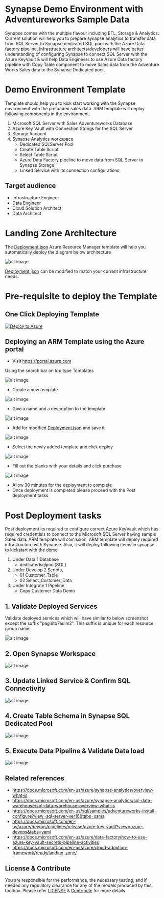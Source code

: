 # Synapse Demo Environment with Adventureworks Sample Data

Synapse comes with the multiple flavour including ETL, Storage & Analytics. Current solution will help you to prepare synapse analytics to transfer data from SQL Server to Synapse dedicated SQL pool with the Azure Data factory pipeline. Infrastructure architects/developers will have better understanding of configuring Synapse to connect SQL Server with the Azure KeyVault & will help Data Engineers to use Azure Data factory pipeline with Copy Table component to move Sales data from the Adventure Works Sales data to the Synapse Dedicated pool.  

# Demo Environment Template

Template should help you to kick start working with the Synapse environment with the preloaded sales data. ARM template will deploy following components in the environment.
1.	Microsoft SQL Server with Sales Adventureworks Database
2.	Azure Key Vault with Connection Strings for the SQL Server
4.  Storage Account
3.	Synapse Analytics workspace 
    - Dedicated SQLServer Pool
    - Create Table Script
    - Select Table Script
    - Azure Data Factory pipeline to move data from SQL Server to Synapse Storage
    - Linked Service with its connection configurations


## Target audience

- Infrastructure Engineer
- Data Engineer
- Cloud Solution Architect
- Data Architect

# Landing Zone Architecture

The [Deployment.json](https://github.com/git-pranayshah/synapse-demo/blob/master/deployment.json) Azure Resource Manager template will help you automatically deploy the diagram below architecture

![alt image](https://raw.githubusercontent.com/git-pranayshah/synapse-demo/master/images/Landing_Zone_Template.png)

[Deployment.json](https://github.com/git-pranayshah/synapse-demo/blob/master/deployment.json) can be modified to match your current infrastructure needs.

# Pre-requisite to deploy the Template

## One Click Deploying Template
<!-- Powershell command for Translating Git URL for template.json
    $url = "https://raw.githubusercontent.com/git-pranayshah/synapse-demo/dev/ARM%20Template/SQL-Server/azure_sql.json"
    [uri]::EscapeDataString($url)
    >> uri = https%3A%2F%2Fraw.githubusercontent.com%2Fgit-pranayshah%2FAnalysisService%2Fmaster%2Ftemplate.json

Base URL: https://portal.azure.com/#create/Microsoft.Template/uri
Final URL: <Base URL>/<uri>
-->
[![Deploy to Azure](https://aka.ms/deploytoazurebutton)](https://portal.azure.com/#create/Microsoft.Template/uri/https%3A%2F%2Fraw.githubusercontent.com%2Fgit-pranayshah%2Fsynapse-demo%2Fdev%2FARM%2520Template%2Fdeployment.json)


## Deploying an ARM Template using the Azure portal

- Visit https://portal.azure.com

Using the search bar on top type Templates

![alt image](https://raw.githubusercontent.com/git-pranayshah/synapse-demo/master/images/Search.png)

- Create a new template

![alt image](https://raw.githubusercontent.com/git-pranayshah/synapse-demo/master/images/create.png)

- Give a name and a description to the template

![alt image](https://raw.githubusercontent.com/git-pranayshah/synapse-demo/master/images/Name%20and%20Description.png)

- Add for modified [Deployment.json](https://github.com/git-pranayshah/synapse-demo/blob/master/deployment.json) and save it

![alt image](https://raw.githubusercontent.com/git-pranayshah/synapse-demo/master/images/add%20code.png)

- Select the newly added template and click deploy

![alt image](https://raw.githubusercontent.com/git-pranayshah/synapse-demo/master/images/Select%20and%20deploy%20template.png)

- Fill out the blanks with your details and click purchase

![alt image](https://raw.githubusercontent.com/git-pranayshah/synapse-demo/master/images/CustomDeployment.jpeg)

- Allow 30 minutes for the deployment to complete
- Once deployment is completed please proceed with the Post deployment tasks

# Post Deployment tasks

Post deployment its required to configure correct Azure KeyVault which has required credentials to connect to the Microsoft SQL Server having sample Sales data. ARM template will comission,
ARM template will deploy required infrastructure with Synapse. Also, it will deploy following items in synapse to kickstart with the demo
1.	Under Data 1 Database
    -	dedicatedsqlpool(SQL)
2.	Under Develop 2 Scripts,
    -	01 Customer_Table
    -	02 Select_Customer_Data
3.	Under Integrate 1 Pipeline
    -	Copy Customer Data Demo


## 1. Validate Deployed Services

Validate deployed services which will have similar to below screenshot except the suffix "pagi6to7auim2". This suffix is unique for each resource group name.

![alt image](https://raw.githubusercontent.com/git-pranayshah/synapse-demo/master/images/Deployed%20Services.jpeg)

## 2. Open Synapse Workspace

![alt image](https://raw.githubusercontent.com/git-pranayshah/synapse-demo/master/images/Synapse-OpenWorkspace.gif)

## 3. Update Linked Service & Confirm SQL Connectivity

![alt image](https://raw.githubusercontent.com/git-pranayshah/synapse-demo/master/images/Synapse-Setup.gif)

## 4. Create Table Schema in Synapse SQL Dedicated Pool

![alt image](https://raw.githubusercontent.com/git-pranayshah/synapse-demo/master/images/Synapse-CreateTable.gif)

## 5. Execute Data Pipeline & Validate Data load

![alt image](https://raw.githubusercontent.com/git-pranayshah/synapse-demo/master/images/Synapse-ExecuteTable.gif)

## Related references
- https://docs.microsoft.com/en-us/azure/synapse-analytics/overview-what-is
- https://docs.microsoft.com/en-us/azure/synapse-analytics/sql-data-warehouse/sql-data-warehouse-overview-what-is
- https://docs.microsoft.com/en-us/sql/samples/adventureworks-install-configure?view=sql-server-ver16&tabs=ssms
- https://docs.microsoft.com/en-us/azure/devops/pipelines/release/azure-key-vault?view=azure-devops&tabs=yaml
- https://docs.microsoft.com/en-us/azure/data-factory/how-to-use-azure-key-vault-secrets-pipeline-activities
- https://docs.microsoft.com/en-us/azure/cloud-adoption-framework/ready/landing-zone/


## License & Contribute

You are responsible for the performance, the necessary testing, and if needed any regulatory clearance for any of the models produced by this toolbox.
Please refer [LICENSE](LICENSE) &  [Contribute](https://github.com/git-pranayshah/AnalysisService/blob/master/Contribute.md) for more details